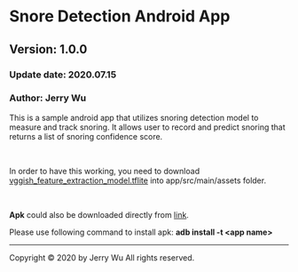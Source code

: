 # Snore Detection Android App
## Version: 1.0.0
### Update date: 2020.07.15
### Author: Jerry Wu

This is a sample android app that utilizes snoring detection model to measure and track snoring.
It allows user to record and predict snoring that returns a list of snoring confidence score.

<br>

In order to have this working, you need to download [vggish_feature_extraction_model.tflite](https://drive.google.com/file/d/10YgZ48mMkdLgJ_wzsMqG5nnNOZs9mkaC/view?usp=sharing) into app/src/main/assets folder.

<br>

**Apk** could also be downloaded directly from [link](https://drive.google.com/file/d/1SHrmHW1oSOlUO7xv4kW5wPjl9O-wUMBQ/view?usp=sharing).

Please use following command to install apk:
**adb install -t \<app name>**


-----------------------------------------------
Copyright © 2020 by Jerry Wu
All rights reserved.
